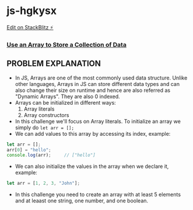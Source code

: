 # js-hgkysx

[Edit on StackBlitz ⚡️](https://stackblitz.com/edit/js-hgkysx)

### [Use an Array to Store a Collection of Data](https://www.freecodecamp.org/learn/javascript-algorithms-and-data-structures/basic-data-structures/use-an-array-to-store-a-collection-of-data)

## PROBLEM EXPLANATION
- In JS, Arrays are one of the most commonly used data structure.  Unlike other languages, Arrays in JS can store different data types and can also change their size on runtime and hence are also referred as "Dynamic Arrays".  They are also 0 indexed.
- Arrays can be initialized in different ways:
  1. Array literals
  2. Array constructors
- In this challenge we'll focus on Array literals.  To initialize an array we simply do `let arr = [];`
- We can add values to this array by accessing its index, example:
```js
let arr = [];
arr[0] = "hello";
console.log(arr);     // ["hello"]
```
- We can also initialize the values in the array when we declare it, example:
```js
let arr = [1, 2, 3, "John"];
```
- In this challenge you need to create an array with at least 5 elements and at leaast one string, one number, and one boolean.
